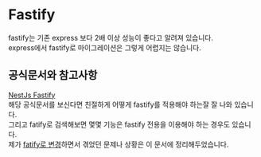# Fastify

fastify는 기존 express 보다 2배 이상 성능이 좋다고 알려져 있습니다.  
express에서 fastify로 마이그레이션은 그렇게 어렵지는 않습니다.

## 공식문서와 참고사항

[NestJs Fastify](https://docs.nestjs.com/techniques/performance#route-config)  
해당 공식문서를 보신다면 친절하게 어떻게 fastify를 적용해야 하는잘 잘 나와 있습니다.  
그리고 fatify로 검색해보면 몇몇 기능은 fastify 전용을 이용해야 하는 경우도 있습니다.  
제가 [fatify로 변경](/backend/nestjs/applied/fastify)하면서 겪었던 문제나 상황은 이 문서에 정리해두었습니다.
